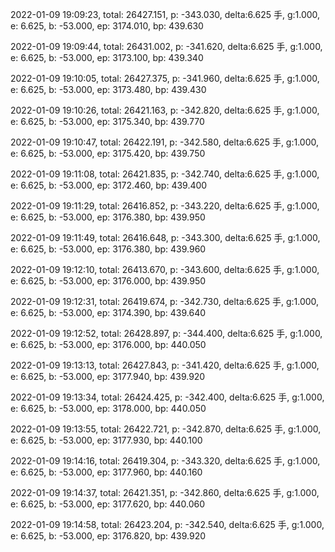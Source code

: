 2022-01-09 19:09:23, total: 26427.151, p: -343.030, delta:6.625 手, g:1.000, e: 6.625, b: -53.000, ep: 3174.010, bp: 439.630

2022-01-09 19:09:44, total: 26431.002, p: -341.620, delta:6.625 手, g:1.000, e: 6.625, b: -53.000, ep: 3173.100, bp: 439.340

2022-01-09 19:10:05, total: 26427.375, p: -341.960, delta:6.625 手, g:1.000, e: 6.625, b: -53.000, ep: 3173.480, bp: 439.430

2022-01-09 19:10:26, total: 26421.163, p: -342.820, delta:6.625 手, g:1.000, e: 6.625, b: -53.000, ep: 3175.340, bp: 439.770

2022-01-09 19:10:47, total: 26422.191, p: -342.580, delta:6.625 手, g:1.000, e: 6.625, b: -53.000, ep: 3175.420, bp: 439.750

2022-01-09 19:11:08, total: 26421.835, p: -342.740, delta:6.625 手, g:1.000, e: 6.625, b: -53.000, ep: 3172.460, bp: 439.400

2022-01-09 19:11:29, total: 26416.852, p: -343.220, delta:6.625 手, g:1.000, e: 6.625, b: -53.000, ep: 3176.380, bp: 439.950

2022-01-09 19:11:49, total: 26416.648, p: -343.300, delta:6.625 手, g:1.000, e: 6.625, b: -53.000, ep: 3176.380, bp: 439.960

2022-01-09 19:12:10, total: 26413.670, p: -343.600, delta:6.625 手, g:1.000, e: 6.625, b: -53.000, ep: 3176.000, bp: 439.950

2022-01-09 19:12:31, total: 26419.674, p: -342.730, delta:6.625 手, g:1.000, e: 6.625, b: -53.000, ep: 3174.390, bp: 439.640

2022-01-09 19:12:52, total: 26428.897, p: -344.400, delta:6.625 手, g:1.000, e: 6.625, b: -53.000, ep: 3176.000, bp: 440.050

2022-01-09 19:13:13, total: 26427.843, p: -341.420, delta:6.625 手, g:1.000, e: 6.625, b: -53.000, ep: 3177.940, bp: 439.920

2022-01-09 19:13:34, total: 26424.425, p: -342.400, delta:6.625 手, g:1.000, e: 6.625, b: -53.000, ep: 3178.000, bp: 440.050

2022-01-09 19:13:55, total: 26422.721, p: -342.870, delta:6.625 手, g:1.000, e: 6.625, b: -53.000, ep: 3177.930, bp: 440.100

2022-01-09 19:14:16, total: 26419.304, p: -343.320, delta:6.625 手, g:1.000, e: 6.625, b: -53.000, ep: 3177.960, bp: 440.160

2022-01-09 19:14:37, total: 26421.351, p: -342.860, delta:6.625 手, g:1.000, e: 6.625, b: -53.000, ep: 3177.620, bp: 440.060

2022-01-09 19:14:58, total: 26423.204, p: -342.540, delta:6.625 手, g:1.000, e: 6.625, b: -53.000, ep: 3176.820, bp: 439.920